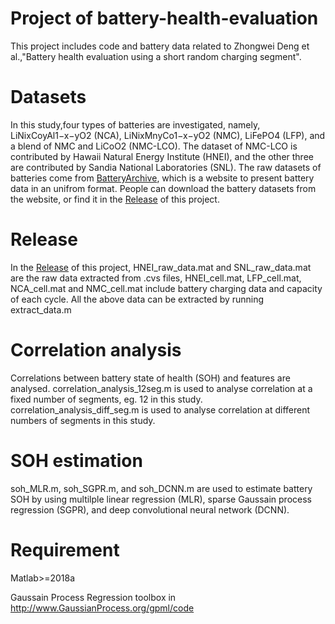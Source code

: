 # Project of battery-health-evaluation
This project includes code and battery data related to Zhongwei Deng et al.,"Battery health evaluation using a short random charging segment". 

# Datasets
In this study,four types of batteries are investigated, namely, LiNixCoyAl1−x−yO2 (NCA), LiNixMnyCo1−x−yO2 (NMC), LiFePO4 (LFP), and a blend of NMC and LiCoO2 (NMC-LCO). The dataset of NMC-LCO is contributed by Hawaii Natural Energy Institute (HNEI), and the other three are contributed by Sandia National Laboratories (SNL). The raw datasets of batteries come from [BatteryArchive](https://www.batteryarchive.org), which is a website to present battery data in an unifrom format. People can download the battery datasets from the website, or find it in the [Release](https://github.com/TengMichael/battery-health-evaluation/releases) of this project. 

# Release
In the [Release](https://github.com/TengMichael/battery-health-evaluation/releases) of this project, HNEI_raw_data.mat and SNL_raw_data.mat are the raw data extracted from .cvs files, HNEI_cell.mat, LFP_cell.mat, NCA_cell.mat and NMC_cell.mat include battery charging data and capacity of each cycle. All the above data can be extracted by running extract_data.m 

# Correlation analysis
Correlations between battery state of health (SOH) and features are analysed.
correlation_analysis_12seg.m is used to analyse correlation at a fixed number of segments, eg. 12 in this study.
correlation_analysis_diff_seg.m is used to analyse correlation at different numbers of segments in this study.

# SOH estimation
soh_MLR.m, soh_SGPR.m, and soh_DCNN.m are used to estimate battery SOH by using multilple linear regression (MLR), sparse Gaussain process regression (SGPR), and deep convolutional neural network (DCNN).

# Requirement
Matlab>=2018a

Gaussain Process Regression toolbox in http://www.GaussianProcess.org/gpml/code
